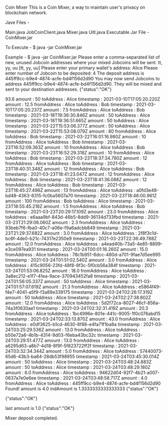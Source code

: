 Coin Mixer
This is a Coin Mixer, a way to maintain user's privacy on blockchain network.

Jave Files -

Main.java
JobCoinClient.java
Mixer.java
Uitl.java
Executable Jar File -
CoinMixer.jar

To Execute -
$ java -jar CoinMixer.jar

Example -
$ java -jar CoinMixer.jar
Please enter a comma-separated list of new, unused Jobcoin addresses where your mixed Jobcoins will be sent.
tt, yy, uu
[tt, yy, uu]
Please enter your primary wallet's address:
Alice
Please enter number of Jobcoin to be deposited:
4
The deposit address is 445ff9cc-b9e4-4874-acfe-bd4f156d2d90
You may now send Jobcoins to address 445ff9cc-b9e4-4874-acfe-bd4f156d2d90. They will be mixed and sent to your destination addresses.
{"status":"OK"}

93.6
amount : 50
toAddress : Alice
timestamp : 2021-03-10T17:05:20.220Z
amount : 12.5
fromAddress : Alice
toAddress : Bob
timestamp : 2021-03-10T17:05:20.237Z
amount : 7.5
fromAddress : Alice
toAddress : Bob
timestamp : 2021-03-18T19:36:30.846Z
amount : 50
toAddress : Alice
timestamp : 2021-03-18T19:36:51.665Z
amount : 50
toAddress : Alice
timestamp : 2021-03-22T15:53:06.377Z
amount : 50
toAddress : Alice
timestamp : 2021-03-22T15:53:08.079Z
amount : 80
fromAddress : Alice
toAddress : Bob
timestamp : 2021-03-22T16:01:16.980Z
amount : 10
fromAddress : Alice
toAddress : Bob
timestamp : 2021-03-23T16:52:09.363Z
amount : 10
fromAddress : Alice
toAddress : Bob
timestamp : 2021-03-23T16:52:29.318Z
amount : 10
fromAddress : Alice
toAddress : Bob
timestamp : 2021-03-23T18:37:34.780Z
amount : 12
fromAddress : Alice
toAddress : Bob
timestamp : 2021-03-23T18:40:31.348Z
amount : 12
fromAddress : Alice
toAddress : Bob
timestamp : 2021-03-23T18:41:23.047Z
amount : 12
fromAddress : Alice
toAddress : Bob
timestamp : 2021-03-23T18:41:36.088Z
amount : 12
fromAddress : Alice
toAddress : Bob
timestamp : 2021-03-23T18:45:27.496Z
amount : 13
fromAddress : Alice
toAddress : a0fd3e48-bd48-4363-8315-fc0ba5607a70
timestamp : 2021-03-23T18:46:00.961Z
amount : 100
fromAddress : Bob
toAddress : Alice
timestamp : 2021-03-23T18:55:45.218Z
amount : 1.5
fromAddress : Alice
toAddress : Bob
timestamp : 2021-03-23T20:29:17.109Z
amount : 23.0
fromAddress : Alice
toAddress : e6aaa9bf-843d-46b5-8dd9-36134d733fbd
timestamp : 2021-03-23T21:29:06.060Z
amount : 2.3
fromAddress : Alice
toAddress : 93beb7f6-fba0-40c7-a06e-f9a6adcbb849
timestamp : 2021-03-23T21:29:37.682Z
amount : 3.0
fromAddress : Alice
toAddress : 2f8f3c1d-bc6f-4de0-b21c-74317e2350e9
timestamp : 2021-03-23T22:36:49.788Z
amount : 12.0
fromAddress : Alice
toAddress : a4ead40b-73a5-4e85-8899-e3ce097ea931
timestamp : 2021-03-24T00:01:16.260Z
amount : 15.0
fromAddress : Alice
toAddress : 78c1b951-6dcc-480d-a701-9fae7d5ee995
timestamp : 2021-03-24T01:51:02.540Z
amount : 3.0
fromAddress : Alice
toAddress : 415c9056-23fd-48f8-8f3c-5f0cb56a384f
timestamp : 2021-03-24T01:53:06.825Z
amount : 18.0
fromAddress : Alice
toAddress : 3a8ec212-e1f7-41ea-9ace-370943452fa8
timestamp : 2021-03-24T01:56:05.337Z
amount : 50
toAddress : Alice
timestamp : 2021-03-24T01:57:07.619Z
amount : 21.3
fromAddress : Alice
toAddress : e5864f49-f4e7-4041-a5f9-f3a89e339175
timestamp : 2021-03-24T02:26:17.319Z
amount : 50
toAddress : Alice
timestamp : 2021-03-24T02:27:38.802Z
amount : 12.0
fromAddress : Alice
toAddress : 5d2f72ca-8027-46cf-856a-74a3f0630ae1
timestamp : 2021-03-24T02:32:31.419Z
amount : 20.3
fromAddress : Alice
toAddress : 1bc4996e-801e-441c-9005-1f0c076abd15
timestamp : 2021-03-24T02:33:13.870Z
amount : 43.0
fromAddress : Alice
toAddress : e0df3625-b1cd-4630-8f88-e4fa71f1ba8a
timestamp : 2021-03-24T03:25:29.536Z
amount : 13.0
fromAddress : Alice
toAddress : b50e72a6-4b1b-4314-9d03-f6eba43bc32c
timestamp : 2021-03-24T03:29:51.477Z
amount : 13.0
fromAddress : Alice
toAddress : a6295d63-a8b7-4d18-8f9f-5f823722ff2f
timestamp : 2021-03-24T03:32:34.344Z
amount : 5.0
fromAddress : Alice
toAddress : 57440073-65d6-43b3-ba84-28db53f98955
timestamp : 2021-03-24T03:45:30.014Z
amount : 50
toAddress : Alice
timestamp : 2021-03-24T03:48:24.883Z
amount : 50
toAddress : Alice
timestamp : 2021-03-24T03:48:29.180Z
amount : 6.0
fromAddress : Alice
toAddress : 94622d04-92f7-4b21-a007-0637a7e0e6ee
timestamp : 2021-03-24T03:48:58.717Z
amount : 4.0
fromAddress : Alice
toAddress : 445ff9cc-b9e4-4874-acfe-bd4f156d2d90
Found!
amount is 4.0
indAmount is 1.3333333333333333
{"status":"OK"}

{"status":"OK"}

last amount is 1.0
{"status":"OK"}

Mixer deposit completed.
